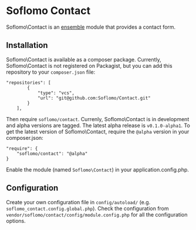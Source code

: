 Soflomo Contact
===

Soflomo\Contact is an [ensemble](http://ensemble.github.com) module that provides a contact form.

Installation
---
Soflomo\Contact is available as a composer package. Currently, Soflomo\Contact is not registered on Packagist, but you can add this repository to your `composer.json` file:

```
"repositories": [
        {
            "type": "vcs",
            "url": "git@github.com:Soflomo/Contact.git"
        }
    ],
```

Then require `soflomo/contact`. Currenly, Soflomo\Contact is in development and alpha versions are tagged. The latest alpha release is `v0.1.0-alpha1`. To get the latest version of Soflomo\Contact, require the `@alpha` version in your composer.json:

```
"require": {
    "soflomo/contact": "@alpha"
}
```

Enable the module (named `Soflomo\Contact`) in your application.config.php.

Configuration
---
Create your own configuration file in `config/autoload/` (e.g. `soflomo_contact.config.global.php`). Check the configuration from `vendor/soflomo/contact/config/module.config.php` for all the configuration options.